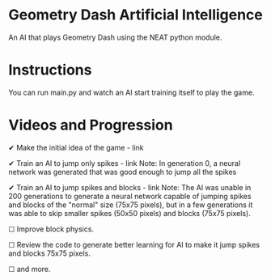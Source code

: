 # Geometry Dash Artificial Intelligence

An AI that plays Geometry Dash using the NEAT python module.

# Instructions

You can run main.py and watch an AI start training itself to play the game.

# Videos and Progression

   ✔ Make the initial idea of the game - link
   
   ✔ Train an AI to jump only spikes - link
         Note: In generation 0, a neural network was generated that was good enough to jump all the spikes
         
   ✔ Train an AI to jump spikes and blocks - link
         Note: The AI was unable in 200 generations to generate a neural network capable of jumping spikes and blocks of the "normal" size (75x75 pixels), but in a few generations it was able to skip smaller spikes (50x50 pixels) and blocks (75x75 pixels).
         
   ☐ Improve block physics.
   
   ☐ Review the code to generate better learning for AI to make it jump spikes and blocks 75x75 pixels.
   
   ☐ and more.
   
